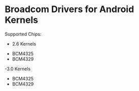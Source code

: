 Broadcom Drivers for Android Kernels
====================================

Supported Chips:
- 2.6 Kernels
* BCM4325
* BCM4329

-3.0 Kernels
* BCM4325
* BCM4329
